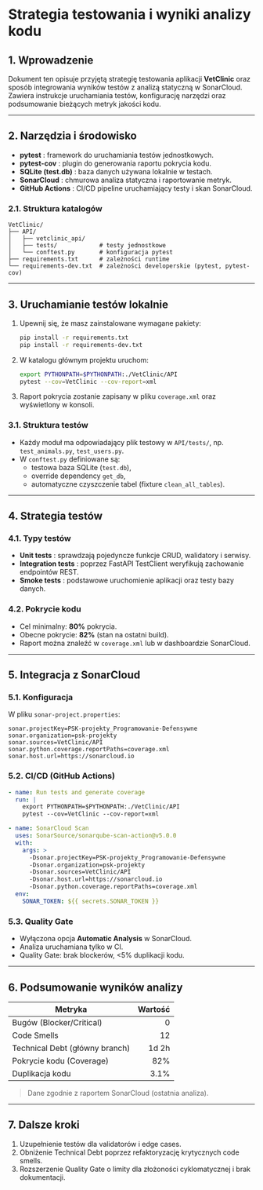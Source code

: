 # Strategia testowania i wyniki analizy kodu

## 1. Wprowadzenie

Dokument ten opisuje przyjętą strategię testowania aplikacji **VetClinic** oraz sposób integrowania wyników testów z analizą statyczną w SonarCloud. Zawiera instrukcje uruchamiania testów, konfigurację narzędzi oraz podsumowanie bieżących metryk jakości kodu.

---

## 2. Narzędzia i środowisko

* **pytest** : framework do uruchamiania testów jednostkowych.
* **pytest-cov** : plugin do generowania raportu pokrycia kodu.
* **SQLite (test.db)** : baza danych używana lokalnie w testach.
* **SonarCloud** : chmurowa analiza statyczna i raportowanie metryk.
* **GitHub Actions** : CI/CD pipeline uruchamiający testy i skan SonarCloud.

### 2.1. Struktura katalogów

```text
VetClinic/
├── API/
│   ├── vetclinic_api/
│   ├── tests/            # testy jednostkowe
│   └── conftest.py       # konfiguracja pytest
├── requirements.txt      # zależności runtime
└── requirements-dev.txt  # zależności developerskie (pytest, pytest-cov)
```

---

## 3. Uruchamianie testów lokalnie

1. Upewnij się, że masz zainstalowane wymagane pakiety:
   ```bash
   pip install -r requirements.txt
   pip install -r requirements-dev.txt
   ```
2. W katalogu głównym projektu uruchom:
   ```bash
   export PYTHONPATH=$PYTHONPATH:./VetClinic/API
   pytest --cov=VetClinic --cov-report=xml
   ```
3. Raport pokrycia zostanie zapisany w pliku `coverage.xml` oraz wyświetlony w konsoli.

### 3.1. Struktura testów

* Każdy moduł ma odpowiadający plik testowy w `API/tests/`, np. `test_animals.py`, `test_users.py`.
* W `conftest.py` definiowane są:
  * testowa baza SQLite (`test.db`),
  * override dependency `get_db`,
  * automatyczne czyszczenie tabel (fixture `clean_all_tables`).

---

## 4. Strategia testów

### 4.1. Typy testów

* **Unit tests** : sprawdzają pojedyncze funkcje CRUD, walidatory i serwisy.
* **Integration tests** : poprzez FastAPI TestClient weryfikują zachowanie endpointów REST.
* **Smoke tests** : podstawowe uruchomienie aplikacji oraz testy bazy danych.

### 4.2. Pokrycie kodu

* Cel minimalny: **80%** pokrycia.
* Obecne pokrycie: **82%** (stan na ostatni build).
* Raport można znaleźć w `coverage.xml` lub w dashboardzie SonarCloud.

---

## 5. Integracja z SonarCloud

### 5.1. Konfiguracja

W pliku `sonar-project.properties`:

```properties
sonar.projectKey=PSK-projekty_Programowanie-Defensywne
sonar.organization=psk-projekty
sonar.sources=VetClinic/API
sonar.python.coverage.reportPaths=coverage.xml
sonar.host.url=https://sonarcloud.io
```

### 5.2. CI/CD (GitHub Actions)

```yaml
- name: Run tests and generate coverage
  run: |
    export PYTHONPATH=$PYTHONPATH:./VetClinic/API
    pytest --cov=VetClinic --cov-report=xml

- name: SonarCloud Scan
  uses: SonarSource/sonarqube-scan-action@v5.0.0
  with:
    args: >
      -Dsonar.projectKey=PSK-projekty_Programowanie-Defensywne
      -Dsonar.organization=psk-projekty
      -Dsonar.sources=VetClinic/API
      -Dsonar.host.url=https://sonarcloud.io
      -Dsonar.python.coverage.reportPaths=coverage.xml
  env:
    SONAR_TOKEN: ${{ secrets.SONAR_TOKEN }}
```

### 5.3. Quality Gate

* Wyłączona opcja **Automatic Analysis** w SonarCloud.
* Analiza uruchamiana tylko w CI.
* Quality Gate: brak blockerów, <5% duplikacji kodu.

---

## 6. Podsumowanie wyników analizy

| Metryka                          | Wartość |
| -------------------------------- | --------: |
| Bugów (Blocker/Critical)        |         0 |
| Code Smells                      |        12 |
| Technical Debt (główny branch) |     1d 2h |
| Pokrycie kodu (Coverage)         |       82% |
| Duplikacja kodu                  |      3.1% |

> Dane zgodnie z raportem SonarCloud (ostatnia analiza).

---

## 7. Dalsze kroki

1. Uzupełnienie testów dla validatorów i edge cases.
2. Obniżenie Technical Debt poprzez refaktoryzację krytycznych code smells.
3. Rozszerzenie Quality Gate o limity dla złożoności cyklomatycznej i brak dokumentacji.
